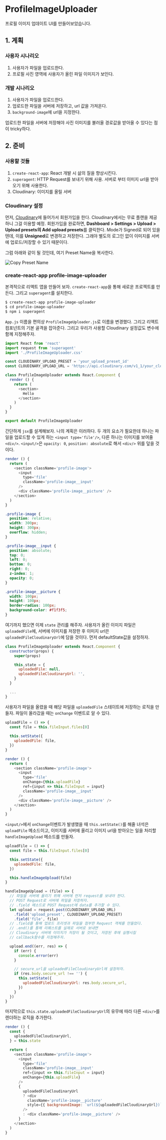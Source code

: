 # ProfileImageUploader

프로필 이미지 업데이트 UI를 만들어보았습니다.

## 1. 계획
### 사용자 시나리오
1. 사용자가 파일을 업로드한다.
2. 프로필 사진 영역에 사용자가 올린 파일 이미지가 보인다.

### 개발 시나리오
1. 사용자가 파일을 업로드한다.
2. 업로드한 파일을 서버에 저장하고, url 값을 가져온다.
3. `background-image`에 url을 지정한다.

업로드한 파일을 서버에 저장해야 사진 이미지를 불러올 경로값을 받아올 수 있다는 점이 tricky하다.

## 2. 준비

### 사용할 것들
1. `create-react-app`: React 개발 시 삶의 질을 향상시킨다.
2. `superagent`: HTTP Request를 보내기 위해 사용. 서버로 부터 이미지 url을 받아오기 위해 사용한다.
3. Cloudinary: 이미지를 올릴 서버

### Cloudinary 설정
먼저, [Cloudinary](https://cloudinary.com/)에 들어가서 회원가입을 한다. Cloudinary에서는 무료 플랜을 제공하니 그걸 이용할 예정. 회원가입을 완료하면, **Dashboard > Settings > Upload > Upload presets의 Add upload presets**를 클릭한다. Mode가 Signed로 되어 있을 텐데, 이를 **Unsigned**로 변경하고 저장한다. 그래야 별도의 로그인 없이 이미지를 서버에 업로드/저장할 수 있기 때문이다.

그럼 아래와 같이 될 것인데, 여기 Preset Name을 복사한다.

![Copy Preset Name](https://user-images.githubusercontent.com/19285811/38290486-5fde9864-3816-11e8-8579-ec3bb06eed8a.png)

### create-react-app profile-image-uploader
본격적으로 리액트 앱을 만들어 보자. `create-react-app`을 통해 새로운 프로젝트를 만든다. 그리고 `superagent`를 설치한다.

```bash
$ create-react-app profile-image-uploader
$ cd profile-image-uploader
$ npm i superagent
```

`App.js` 이름을 편의상 `ProfileImageUploader.js`로 이름을 변경했다. 그리고 리액트 컴포넌트의 기본 골격을 잡아준다. 그리고 우리가 사용할 Cloudinary 설정값도 변수에 함께 지정해주자.

```javascript
import React from 'react'
import request from 'superagent'
import './ProfileImageUploader.css'

const CLOUDINARY_UPLOAD_PRESET = 'your_upload_preset_id'
const CLOUDINARY_UPLOAD_URL = 'https://api.cloudinary.com/v1_1/your_cloudinary_app_name/upload'

class ProfileImageUploader extends React.Component {
  render () {
    return (
      <section>
        Hello
      </section>
    )
  }
}

export default ProfileImageUploader
```

간단하게 `jsx`를 설계해보자. 나의 계획은 이러하다. 두 개의 요소가 필요한데 하나는 파일을 업로드할 수 있게 하는 `<input type='file'/>`, 다른 하나는 이미지를 보여줄 `<div/>`. `<input/>`은 `opacity: 0`, `position: absolute`로 해서 `<div/>` 위를 덮을 것이다.

```javascript
render () {
  return (
    <section className='profile-image'>
      <input
        type='file'
        className='profile-image__input'
      />
      <div className='profile-image__picture' />
    </section>
  )
}
```

```css
.profile-image {
  position: relative;
  width: 300px;
  height: 300px;
  overflow: hidden;
}

.profile-image__input {
  position: absolute;
  top: 0;
  left: 0;
  bottom: 0;
  right: 0;
  z-index: 1;
  opacity: 0;
}

.profile-image__picture {
  width: 100px;
  height: 100px;
  border-radius: 100px;
  background-color: #f1f3f5;
}
```

여기까지 했으면 이제 `state` 관리를 해주자. 사용자가 올린 이미지 파일은 `uploadedFile`에, 서버에 이미지를 저장한 후 이미지 url은 `uploadedFileCloudinaryUrl`에 담을 것이다. 먼저 defaultState값을 설정하자.

```javascript
class ProfileImageUploader extends React.Component {
  constructor(props) {
    super(props)

    this,state = {
      uploadedFile: null,
      uploadedFileCloudinaryUrl: '',
    }
  }

  ...
}
```

사용자가 파일을 올렸을 때 해당 파일을 `uploadedFile` 스테이트에 저장하는 로직을 만들자. 파일이 올라갔을 때는 `onChange` 이벤트로 알 수 있다. 
```javascript
uploadFile = () => {
  const file = this.fileInput.files[0]
  
  this.setState({
    uploadedFile: file,
  })
}

render () {
  return (
    <section className='profile-image'>
      <input
        type='file'
        onChange={this.uploadFile}
        ref={input => this.fileInput = input}
        className='profile-image__input'
      />
      <div className='profile-image__picture' />
    </section>
  )
}
```

`<input/>`에서 `onChange`이벤트가 발생했을 때 `this.setState()`를 해줄 녀석은 `uploadFile` 메소드이고, 이미지를 서버에 올리고 이미지 url을 받아오는 일을 처리할 `handleImageUpload` 메소드를 만들자.

```javascript
uploadFile = () => {
  const file = this.fileInput.files[0]

  this.setState({
    uploadedFile: file,
  })

  this.handleImageUpload(file)
}

handleImageUpload = (file) => {
  // 파일을 서버에 올리기 위해 서버에 먼저 request를 보내야 한다.
  // POST Request로 서버에 파일을 저장하자.
  // .field 메소드로 POST Request에 data를 추가할 수 있다.
  let upload = request.post(CLOUDINARY_UPLOAD_URL)
    .field('upload_preset', CLOUDINARY_UPLOAD_PRESET)
    .field('file', file)
  // .field를 통해 업로드 프리셋과 파일을 첨부한 Request 객체를 만들었다.
  // .end()를 통해 리퀘스트를 실제로 서버로 보내면
  // Cloudinary 서버에 이미지가 저장이 될 것이고, 저장된 후에 실행시킬
  // callback함수를 지정해주자.

  upload.end((err, res) => {
    if (err) {
      console.error(err)
    }

    // secure_url을 uploadedFileCloudinaryUrl에 설정하자.
    if (res.body.secure_url !== '') {
      this.setState({
        uploadedFileCloudinaryUrl: res.body.secure_url,
      })
    }
  })
}
```

마지막으로 `this.state.uploadedFileCloudinaryUrl`의 유무에 따라 다른 `<div/>`를 렌더하는 로직을 추가한다.

```javascript
render () {
  const {
    uploadedFileCloudinaryUrl,
  } = this.state

  return (
    <section className='profile-image'>
      <input
        type='file'
        className='profile-image__input'
        ref={input => this.fileInput = input}
        onChange={this.uploadFile}
      />
      {
        uploadedFileCloudinaryUrl
        ? <div
          className='profile-image__picture'
          style={{ backgroundImage: `url(${uploadedFileCloudinaryUrl})` }}
        />
        : <div className='profile-image__picture' />
      }
    </section>
  )
}
```

